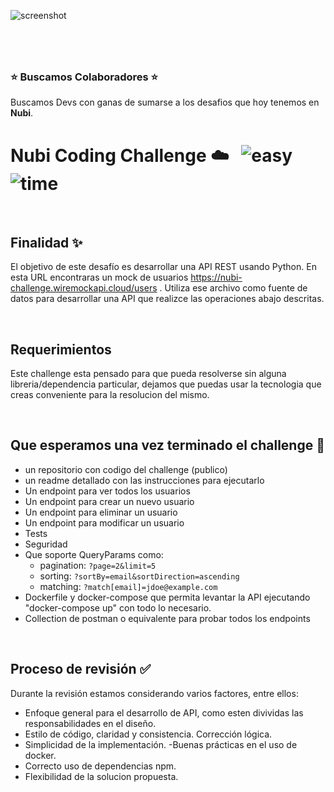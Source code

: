 ![screenshot](https://coderpad.io/wp-content/uploads/2022/09/coderpad-blogpost-python-red-1.png)



#
&nbsp;
### ⭐️  Buscamos Colaboradores️ ⭐️ 
Buscamos Devs con ganas de sumarse a los desafios que hoy tenemos en **Nubi**.

# Nubi Coding Challenge ☁️ &nbsp; ![easy](https://img.shields.io/badge/-medium-orangnge) ![time](https://img.shields.io/badge/%E2%8F%B0-60m-blue) 

&nbsp;
## Finalidad ✨

El objetivo de este desafío es desarrollar una API REST usando Python. En esta URL encontraras un mock de usuarios https://nubi-challenge.wiremockapi.cloud/users . Utiliza ese archivo como fuente de datos para desarrollar una API que realizce las operaciones abajo descritas.

&nbsp;
## Requerimientos
Este challenge esta pensado para que pueda resolverse sin alguna libreria/dependencia particular, dejamos que puedas usar la tecnologia que creas conveniente para la resolucion del mismo.


&nbsp;
## Que esperamos una vez terminado el challenge 🏁
- un repositorio con codigo del challenge (publico)
- un readme detallado con las instrucciones para ejecutarlo
- Un endpoint para ver todos los usuarios
- Un endpoint para crear un nuevo usuario
- Un endpoint para eliminar un usuario
- Un endpoint para modificar un usuario
- Tests
- Seguridad
- Que soporte QueryParams como:
  - pagination: `?page=2&limit=5`
  - sorting: `?sortBy=email&sortDirection=ascending`
  - matching: `?match[email]=jdoe@example.com`
- Dockerfile y docker-compose que permita levantar la API ejecutando "docker-compose up" con todo lo necesario.
- Collection de postman o equivalente para probar todos los endpoints



&nbsp;
## Proceso de revisión ✅

Durante la revisión estamos considerando varios factores, entre ellos:

- Enfoque general para el desarrollo de API, como esten divividas las responsabilidades en el diseño.
- Estilo de código, claridad y consistencia. Corrección lógica.
- Simplicidad de la implementación.
 -Buenas prácticas en el uso de docker.
- Correcto uso de dependencias npm.
- Flexibilidad de la solucion propuesta.
